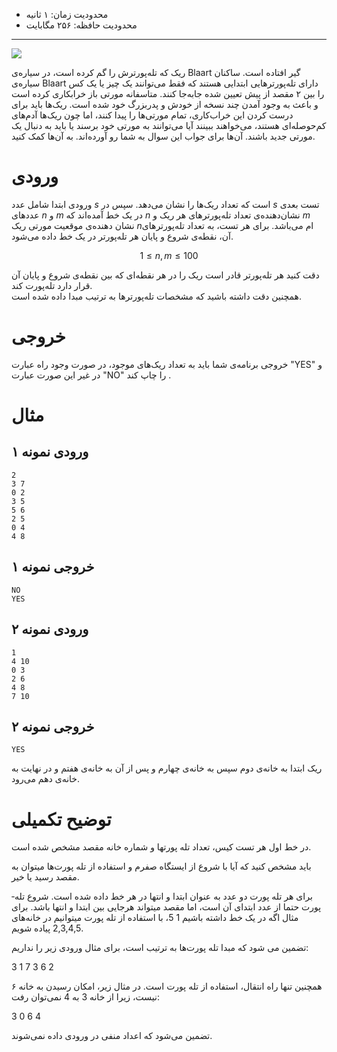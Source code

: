 + محدودیت زمان: ۱ ثانیه
+ محدودیت حافظه: ۲۵۶ مگابایت

----------
![](https://wallup.net/wp-content/uploads/2018/09/25/570831-Rick_Sanchez-Morty_Smith-Rick_and_Morty-TV-748x421.jpg)

ریک که تله‌پورترش را گم کرده است، در سیاره‌ی Blaart گیر افتاده است. ساکنان سیاره‌ی Blaart دارای تله‌پورتر‌هایی ابتدایی هستند که فقط می‌توانند یک چیز یا یک کس را بین ۲ مقصد از پیش تعیین شده جابه‌جا کنند. متاسفانه مورتی باز خرابکاری کرده است و باعث به وجود آمدن چند نسخه از خودش و پدربزرگ خود شده است. ریک‌ها باید برای درست کردن این خراب‌کاری، تمام مورتی‌ها را پیدا کنند، اما چون ریک‌ها آدم‌های کم‌حوصله‌ای هستند، می‌خواهند ببینند آیا می‌توانند به مورتی خود برسند یا باید به دنبال یک مورتی جدید باشند. آن‌ها برای جواب این سوال به شما رو آورده‌‌اند. به آن‌ها کمک کنید.

# ورودی

ورودی ابتدا شامل عدد $s$ است که تعداد ریک‌ها را نشان می‌دهد. سپس در $s$ تست بعدی عدد‌های $n$ و $m$ در یک خط آمده‌اند که $n$ نشان‌دهنده‌ی تعداد تله‌پورتر‌های هر ریک و $m$ نشان دهنده‌ی موقعیت مورتی ریک $n$ام می‌باشد. برای هر تست، به تعداد تله‌پورتر‌های آن، نقطه‌ی شروع و پایان هر تله‌پورتر در یک خط داده می‌شود.

$$1 \le n, m \le 100$$

دقت کنید هر تله‌پورتر قادر است ریک را در هر نقطه‌ای که بین نقطه‌ی شروع و پایان آن قرار دارد تله‌پورت کند.  
همچنین دقت داشته باشید که مشخصات تله‌پورترها به ترتیب مبدا داده شده است.

# خروجی
خروجی برنامه‌ی شما باید به تعداد ریک‌های موجود، در صورت وجود راه عبارت "YES" و در غیر این صورت عبارت "NO" را چاپ کند .

# مثال

## ورودی نمونه ۱
```
2
3 7
0 2
3 5
5 6
2 5
0 4
4 8
```

## خروجی نمونه ۱
```
NO
YES
```


## ورودی نمونه ۲
```
1
4 10
0 3
2 6
4 8
7 10
```

## خروجی نمونه ۲
```
YES
```

ریک ابتدا به خانه‌ی دوم سپس به خانه‌ی چهارم و پس از آن به خانه‌ی هفتم و در نهایت به خانه‌ی دهم می‌رود.

# توضیح تکمیلی

در خط اول هر تست کیس، تعداد تله ­پورت­ها و شماره خانه مقصد مشخص شده است.

باید مشخص کنید که آیا با شروع از ایستگاه صفرم و استفاده از تله­ پورت‌ها میتوان به مقصد رسید یا خیر.

برای هر تله­ پورت دو عدد به عنوان ابتدا و انتها در هر خط داده شده است. شروع تله­ پورت حتما از عدد ابتدای آن است، اما مقصد میتواند هرجایی بین ابتدا و انتها باشد. برای مثال اگه در یک خط داشته باشیم 1 5، با استفاده از تله پورت میتوانیم در خانه‌های 2,3,4,5 پیاده شویم.

تضمین می شود که مبدا تله پورت‌ها به ترتیب است، برای مثال ورودی زیر را
نداریم:

3 1
7 3
6 2 

همچنین تنها راه انتقال، استفاده از تله پورت است. در مثال زیر، امکان رسیدن به خانه ۶ نیست، زیرا از خانه 3 به 4 نمی‌توان رفت:

3 0
6 4

تضمین می‌شود که اعداد منفی در ورودی داده نمی‌شوند.